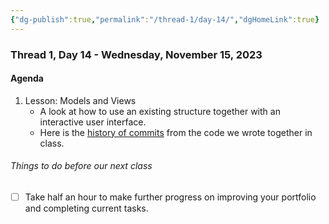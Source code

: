 ```yaml
---
{"dg-publish":true,"permalink":"/thread-1/day-14/","dgHomeLink":true}
---
```


### Thread 1, Day 14 - Wednesday, November 15, 2023
#### Agenda
1. Lesson: Models and Views
	- A look at how to use an existing structure together with an interactive user interface.
	- Here is the [history of commits](https://github.com/russellgordon/GeometryHelper/commits/main) from the code we wrote together in class.
###### Things to do before our next class
- [ ] Take half an hour to make further progress on improving your portfolio and completing current tasks.
